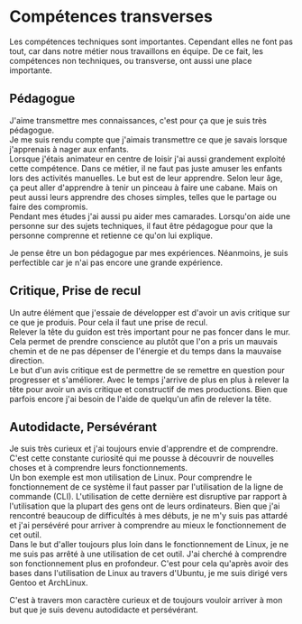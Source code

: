 # Compétences transverses

Les compétences techniques sont importantes. Cependant elles ne font pas tout, car
dans notre métier nous travaillons en équipe. De ce fait, les compétences non
techniques, ou transverse, ont aussi une place importante.

## Pédagogue

J'aime transmettre mes connaissances, c'est pour ça que je suis très pédagogue.  
Je me suis rendu compte que j'aimais transmettre ce que je savais lorsque
j'apprenais à nager aux enfants.  
Lorsque j'étais animateur en centre de loisir j'ai aussi grandement exploité
cette compétence. Dans ce métier, il ne faut pas juste amuser les enfants lors
des activités manuelles. Le but est de leur apprendre. Selon leur âge, ça peut
aller d'apprendre à tenir un pinceau à faire une cabane. Mais on peut aussi
leurs apprendre des choses simples, telles que le partage ou faire des compromis.  
Pendant mes études j'ai aussi pu aider mes camarades. Lorsqu'on aide une
personne sur des sujets techniques, il faut être pédagogue pour que la personne
comprenne et retienne ce qu'on lui explique.

Je pense être un bon pédagogue par mes expériences. Néanmoins, je suis perfectible
car je n'ai pas encore une grande expérience.

## Critique, Prise de recul

Un autre élément que j'essaie de développer est d'avoir un avis critique sur ce que
je produis. Pour cela il faut une prise de recul.  
Relever la tête du guidon est très important pour ne pas foncer dans le mur. Cela
permet de prendre conscience au plutôt que l'on a pris un mauvais chemin et de ne pas
dépenser de l'énergie et du temps dans la mauvaise direction.  
Le but d'un avis critique est de permettre de se remettre en question pour progresser
et s'améliorer.
Avec le temps j'arrive de plus en plus à relever la tête pour avoir un avis critique
et constructif de mes productions. Bien que parfois encore j'ai besoin de l'aide de
quelqu'un afin de relever la tête.

## Autodidacte, Persévérant

Je suis très curieux et j'ai toujours envie d'apprendre et de comprendre.  
C'est cette constante curiosité qui me pousse à découvrir de nouvelles
choses et à comprendre leurs fonctionnements.  
Un bon exemple est mon utilisation de Linux. Pour comprendre le fonctionnement
de ce système il faut passer par l'utilisation de la ligne de commande (CLI).
L'utilisation de cette dernière est disruptive par rapport à l'utilisation que
la plupart des gens ont de leurs ordinateurs. Bien que j'ai rencontré beaucoup
de difficultés à mes débuts, je ne m'y suis pas attardé et j'ai persévéré pour
arriver à comprendre au mieux le fonctionnement de cet outil.  
Dans le but d'aller toujours plus loin dans le fonctionnement de Linux, je ne
me suis pas arrêté à une utilisation de cet outil. J'ai cherché à comprendre
son fonctionnement plus en profondeur. C'est pour cela qu'après avoir des bases
dans l'utilisation de Linux au travers d'Ubuntu, je me suis dirigé vers Gentoo
et ArchLinux.

C'est à travers mon caractère curieux et de toujours vouloir arriver à mon but
que je suis devenu autodidacte et persévérant.
